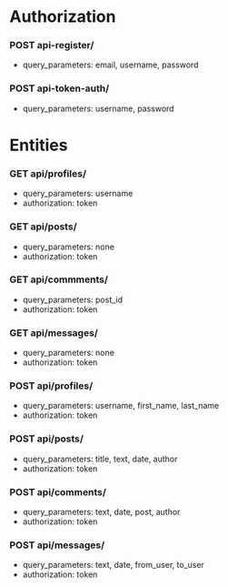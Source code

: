 # Authorization

### POST api-register/
* query_parameters: email, username, password

### POST api-token-auth/
* query_parameters: username, password

# Entities

### GET api/profiles/
* query_parameters: username
* authorization: token

### GET api/posts/
* query_parameters: none
* authorization: token

### GET api/commments/
* query_parameters: post_id
* authorization: token

### GET api/messages/
* query_parameters: none
* authorization: token

### POST api/profiles/
* query_parameters: username, first_name, last_name
* authorization: token

### POST api/posts/
* query_parameters: title, text, date, author
* authorization: token

### POST api/comments/
* query_parameters: text, date, post, author
* authorization: token

### POST api/messages/
* query_parameters: text, date, from_user, to_user
* authorization: token
